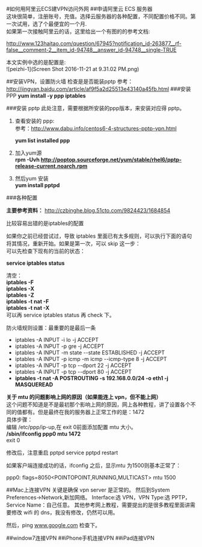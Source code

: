 #如何用阿里云ECS建VPN访问外网
##申请阿里云 ECS 服务器		
这块很简单，注册账号，充值。选择云服务器的各种配置，不同配置价格不同。第一次试用，选了个最便宜的一个月.   
如果第一次接触阿里云的话，这里给出一个有图的的参考文档: 

<http://www.123haitao.com/question/67945?notification_id-263877__rf-false__comment-2__item_id-94748__answer_id-94748__single-TRUE>  

本文实例中选的是配置是:  
![peizhi-1](Screen Shot 2016-11-21 at 9.31.02 PM.png)

##安装VPN，设置防火墙
检查是是否能装pptp
参考：<http://jingyan.baidu.com/article/af9f5a2d25513e43140a45fb.html>
###安装PPP
**yum install -y ppp iptables**

###安装 pptp
此处注意，需要根据所安装的ppp版本，来安装对应得 pptp。  

1. 查看安装的 ppp:  
参考：<http://www.dabu.info/centos6-4-structures-pptp-vpn.html>		
 
	**yum list installed ppp**  

2. 加入yum源  
	**rpm -Uvh http://poptop.sourceforge.net/yum/stable/rhel6/pptp-release-current.noarch.rpm**  

3. 然后yum 安装  
	**yum install pptpd**  

###各种配置	

**主要参考资料：**
<http://czbinghe.blog.51cto.com/9824423/1684854>

比较容易出错的是iptables的配置

如果你之前已经尝试过，导致 iptables 里面已有太多规则，可以执行下面的语句将其情况，重新开始。如果是第一次，可以 skip 这一步：  
可以先检查下现有的当前的状态：  

**service iptables status**

清空：  
**iptables -F**  
**iptables -X**  
**iptables -Z**  
**iptables -t nat -F**  
**iptables -t nat -X**  
可以再 service iptables status 再 check 下。


防火墙规则设置：最重要的是最后一条

- iptables -A INPUT -i lo -j ACCEPT
- iptables -A INPUT -p gre -j ACCEPT
- iptables -A INPUT -m state --state ESTABLISHED -j ACCEPT
- iptables -A INPUT -p icmp -m icmp --icmp-type 8 -j ACCEPT
- iptables -A INPUT -p tcp --dport 22 -j ACCEPT
- iptables -A INPUT -p tcp --dport 80 -j ACCEPT
- **iptables -t nat -A POSTROUTING -s 192.168.0.0/24 -o eth1 -j MASQUEREAD**  


**关于 mtu 的问题影响上网的原因（如果能连上 vpn，但不能上网）**  
这个问题不知道是不是最初那个影响上网的原因，网上各种教程，讲了设置各个不同的值都有。但是最终在我的服务器上正常工作的是：1472  
具体步骤：  
编辑 /etc/ppp/ip-up,在 exit 0前面添加配置 mtu 大小。  
**/sbin/ifconfig ppp0 mtu 1472**   
exit 0  

修改后，注意重启 pptpd
service pptpd restart

如果客户端连接成功的话，ifconfig 之后，显示mtu 为1500则基本正常了：

ppp0: flags=8050<POINTOPOINT,RUNNING,MULTICAST> mtu 1500

##Mac上连接VPN
关键是确保 vpn server 是正常的。
然后到System Preferences->Network,新加网络。
Interface:选 VPN，VPN Type:选 PPTP，Service Name：自己任意。 其他参考网上教程，需要提出的是很多教程里面讲需要修改 wifi 的 dns，我没有修改，仍然可以用。

然后，ping www.google.com 检查下。


##window7连接VPN 
##iPhone手机连接VPN
##iPad连接VPN
